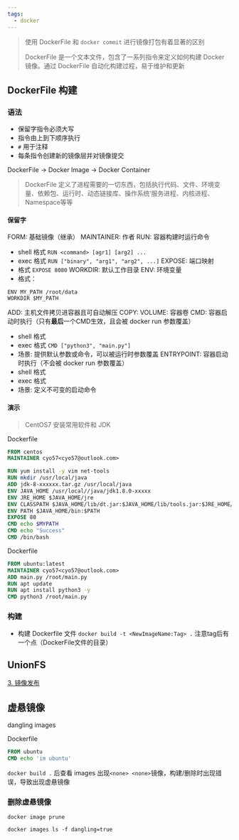 ```yaml
---
tags:
  - docker
---
```

> 使用 DockerFile 和 `docker commit` 进行镜像打包有着显著的区别
> 
> DockerFile 是一个文本文件，包含了一系列指令来定义如何构建 Docker 镜像。通过 DockerFile 自动化构建过程，易于维护和更新

## DockerFile 构建

### 语法

- 保留字指令必须大写
- 指令由上到下顺序执行
- `#` 用于注释
- 每条指令创建新的镜像层并对镜像提交

DockerFile -> Docker Image -> Docker Container

> DockerFile 定义了进程需要的一切东西，包括执行代码、文件、环境变量、依赖包、运行时、动态链接库、操作系统‘服务进程、内核进程、Namespace等等

#### 保留字

FORM: 基础镜像（继承）
MAINTAINER: 作者
RUN: 容器构建时运行命令
- shell 格式 `RUN <command> [agr1] [arg2] ...`
- exec 格式 `RUN ["binary", "arg1", "arg2", ...]`
EXPOSE: 端口映射
- 格式 `EXPOSE 8080`
WORKDIR: 默认工作目录
ENV: 环境变量
- 格式：
```shell
ENV MY_PATH /root/data
WORKDIR $MY_PATH
```
ADD: 主机文件拷贝进容器且可自动解压
COPY:
VOLUME: 容器卷
CMD: 容器启动时执行（只有**最后**一个CMD生效，且会被 docker run 参数覆盖）
- shell 格式
- exec 格式 `CMD ["python3", "main.py"]`
- 场景: 提供默认参数或命令，可以被运行时参数覆盖
ENTRYPOINT: 容器启动时执行（不会被 docker run 参数覆盖）
- shell 格式
- exec 格式
- 场景: 定义不可变的启动命令

#### 演示

> CentOS7 安装常用软件和 JDK

Dockerfile
```dockerfile
FROM centos
MAINTAINER cyo57<cyo57@outlook.com>

RUN yum install -y vim net-tools
RUN mkdir /usr/local/java
ADD jdk-8-xxxxxx.tar.gz /usr/local/java
ENV JAVA_HOME /usr/local//java/jdk1.8.0-xxxxx
ENV JRE_HOME $JAVA_HOME/jre
ENV CLASSPATH $JAVA_HOME/lib/dt.jar:$JAVA_HOME/lib/tools.jar:$JRE_HOME/lib:$CLASSPATH
ENV PATH $JAVA_HOME/bin:$PATH
EXPOSE 80
CMD echo $MYPATH
CMD echo "Success"
CMD /bin/bash
```

Dockerfile
```Dockerfile
FROM ubuntu:latest
MAINTAINER cyo57<cyo57@outlook.com>
ADD main.py /root/main.py
RUN apt update
RUN apt install python3 -y
CMD python3 /root/main.py
```
###  构建

- 构建 Dockerfile 文件
`docker build -t <NewImageName:Tag> .` 注意tag后有一个点（DockerFile文件的目录）


## UnionFS 

[3. 镜像发布](3.%20镜像发布.md)

## 虚悬镜像
dangling images

Dockerfile
```dockerfile
FROM ubuntu
CMD echo 'im ubuntu'
```

`docker build .` 后查看 images 出现`<none> <none>`镜像，构建/删除时出现错误，导致出现虚悬镜像

### 删除虚悬镜像

```shell
docker image prune

docker images ls -f dangling=true
```

